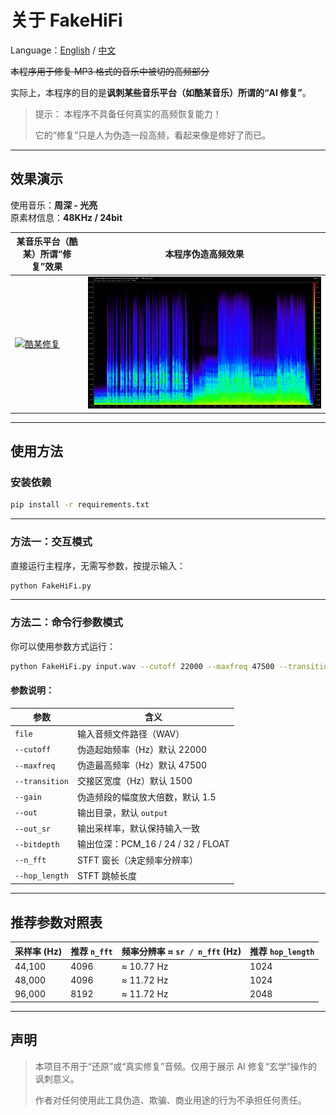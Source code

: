 #  关于 FakeHiFi

Language：[English](https://github.com/Rckmuyue/FakeHiFi/blob/main/README.md "English") / [中文](https://github.com/Rckmuyue/FakeHiFi/blob/main/README_zh-cn.md "中文")

~~本程序用于修复 MP3 格式的音乐中被切的高频部分~~

实际上，本程序的目的是**讽刺某些音乐平台（如酷某音乐）所谓的“AI 修复”**。

> 提示： 本程序不具备任何真实的高频恢复能力！
>
> 它的“修复”只是人为伪造一段高频，看起来像是修好了而已。

---

## 效果演示

使用音乐：**周深 - 光亮**  
原素材信息：**48KHz / 24bit**

| 某音乐平台（酷某）所谓“修复”效果 | 本程序伪造高频效果 |
|-----------------------------------|----------------------|
| [![酷某修复](https://github.com/Rckmuyue/FakeHiFi/blob/main/IMG/demo_picture_2.png?raw=true)](https://github.com/Rckmuyue/FakeHiFi/blob/main/IMG/demo_picture_2.png?raw=true) | [![FakeHiFi 伪造](https://github.com/Rckmuyue/FakeHiFi/blob/main/IMG/demo_picture_1.png?raw=true)](https://github.com/Rckmuyue/FakeHiFi/blob/main/IMG/demo_picture_1.png?raw=true) |

---

##  使用方法

###  安装依赖

```bash
pip install -r requirements.txt
```

---

### 方法一：交互模式

直接运行主程序，无需写参数，按提示输入：

```bash
python FakeHiFi.py
```

---

### 方法二：命令行参数模式

你可以使用参数方式运行：

```bash
python FakeHiFi.py input.wav --cutoff 22000 --maxfreq 47500 --transition 1500 --gain 1.5 --out output --out_sr 96000 --bitdepth PCM_32 --n_fft 8192 --hop_length 2048
```

#### 参数说明：

| 参数             | 含义                             |
| -------------- | ------------------------------ |
| `file`         | 输入音频文件路径（WAV）                  |
| `--cutoff`     | 伪造起始频率（Hz）默认 22000             |
| `--maxfreq`    | 伪造最高频率（Hz）默认 47500             |
| `--transition` | 交接区宽度（Hz）默认 1500               |
| `--gain`       | 伪造频段的幅度放大倍数，默认 1.5             |
| `--out`        | 输出目录，默认 `output`               |
| `--out_sr`     | 输出采样率，默认保持输入一致                 |
| `--bitdepth`   | 输出位深：PCM\_16 / 24 / 32 / FLOAT |
| `--n_fft`      | STFT 窗长（决定频率分辨率）               |
| `--hop_length` | STFT 跳帧长度                      |

---

## 推荐参数对照表

| 采样率 (Hz) | 推荐 `n_fft` | 频率分辨率 ≈ `sr / n_fft` (Hz) | 推荐 `hop_length` |
| -------- | ---------- | ------------------------- | --------------- |
| 44,100   | 4096       | ≈ 10.77 Hz                | 1024            |
| 48,000   | 4096       | ≈ 11.72 Hz                | 1024            |
| 96,000   | 8192       | ≈ 11.72 Hz                | 2048            |

---


##  声明

> 本项目不用于“还原”或“真实修复”音频。仅用于展示 AI 修复“玄学”操作的讽刺意义。
>
> 作者对任何使用此工具伪造、欺骗、商业用途的行为不承担任何责任。
